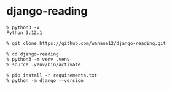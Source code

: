 # django-reading

```
% python3 -V
Python 3.12.1
```
```
% git clone https://github.com/wanana12/django-reading.git
```
```
% cd django-reading
% python3 -m venv .venv
% source .venv/bin/activate
```
```
% pip install -r requirements.txt
% python -m django --version
```